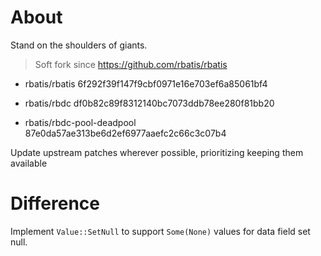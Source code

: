 

# About

Stand on the shoulders of giants.



> Soft fork since https://github.com/rbatis/rbatis


- rbatis/rbatis 6f292f39f147f9cbf0971e16e703ef6a85061bf4

- rbatis/rbdc df0b82c89f8312140bc7073ddb78ee280f81bb20

- rbatis/rbdc-pool-deadpool 87e0da57ae313be6d2ef6977aaefc2c66c3c07b4


Update upstream patches wherever possible, prioritizing keeping them available


# Difference

Implement `Value::SetNull` to support `Some(None)` values for data field set null.

